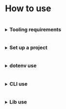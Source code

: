 # How to use

<details>
<summary><h3 style="display: inline-block">Tooling requirements</h3></summary>

The basic use requirements:
* [NodeJS version 18+](https://nodejs.org/)
* NPM
  > There appear to be dependency mapping issues with `Yarn` v1.x.x lock files, `Typescript` and `webpack`, and specific dependencies
  > using ES modules. If you do decide to use [Yarn](https://yarnpkg.com) use the latest version.
</details>

<details>
<summary><h3 style="display: inline-block">Set up a project</h3></summary>

`weldable` makes assumptions on project structure in order to be up and moving. Many of these assumptions can be
overridden, or ignored, to fit your own preferences.

Assumptions `weldable` presets...
- `src` project directory, `Your project -> src -> your work`
- `index.(js|mjs|cjs|jsx|ts|mts|cts|tsx)` application prefix and possible extensions located in `src`, `Your project -> src -> index.(js|mjs|cjs|jsx|ts|mts|cts|tsx)` 
- `dist` directory for webpack bundle output, `Your project -> dist`
- `localhost` host name
- `port` default of `3000`

> To alter these presets see [`dotenv`](#dotenv-use) use.

#### Basic setup
> All setup directions are based on a MacOS experience. If Linux, or Windows, is used and
you feel the directions could be updated please open a pull request to update documentation.

**For those with experience**, to get up and running quickly...

1. Confirm you installed the correct version of [NodeJS](https://nodejs.org)
1. Confirm you added `weldable` as a `dependency` to your project
1. Make sure you have a `src` directory with at least an `index.(js|ts)`
1. Create NPM scripts that reference the `weldable` CLI
   ```
   "scripts": {
    "build": "weldable",
    "start": "weldable -e development"
   },
   ```
1. Run the NPM scripts and that's it, customize away!

**And for those with less experience**, directions for all...

1. Confirm you installed the correct version of [NodeJS](https://nodejs.org/). The current minimum NodeJS version is noted on the main [README.md](./README.md)
1. Create a new directory, open your terminal and change directories into it
   ```
   $ cd ./[new_directory]
   ```
1. Create your `package.json` file. You can use the terminal to initialize the project, you'll be asked questions (there are defaults, just hit enter or fill them out)...
   ```
   $ npm init
   ```
1. After creating `package.json`. Add `weldable` as a `devDependency` via the terminal
   ```
   $ npm i weldable --save-dev
   ```
1. Next, add a `src` directory to your new directory, like `new_directory -> src`
1. Next, add an `index.js` file to `src`, like `new_directory -> src -> index.js`
1. Add the following contents to `index.js`
   ```
   const body = document.querySelector('BODY');
   const div = document.createElement('div');
   div.innerText = `hello world`;
   body.appendChild(div);
   ```
1. To get everything running, we need to add some NPM scripts inside the `package.json` `scripts` section
   ```
   "scripts": {
    "build": "weldable",
    "start": "weldable -e development"
   },
   ```
1. Next, in the terminal, lets run the development mode.
   ```
   $ npm start
   ```
   > If everything is working correctly you should see messaging telling you where files are running.
   >
   > If everything did NOT work, you may receive messaging from `weldable`, or `webpack`, explaining what the issue is.
   > If you receive no error messaging a standard practice is to reconfirm you have the correct tooling installed and walk
   > back through the previous steps.
1. Finally, in the terminal, we'll create our bundle
   ```
   $ npm run build
   ```
   > If everything is working correctly you should see messaging telling you basic bundle stats and a successful completion message.
   > You can access your bundle under the `dist` directory.
   >
   > If things are NOT working, `weldable` and `webpack` should provide messaging to help you
   > debug why your bundle isn't being compiled 

#### Set up a JS framework, like React
At its most basic `weldable` does not work out of the box with frameworks, like React, unless a loader we've included happens to support 
said framework, such as `ts-loader` and `React`.

What that means is you may have to modify and use your own webpack configuration loader.

**Set up a React project with `ts-loader`**

1. Confirm you installed the correct version of [NodeJS](https://nodejs.org)
1. Confirm you added [`weldable`](https://www.npmjs.com/package/weldable) as a `dependency` to your project
1. Confirm you added [`react`](https://www.npmjs.com/package/react) and [`react-dom`](https://www.npmjs.com/package/react-dom) as `dependencies` for your project
1. Create a basic `tsconfig.json` in the root of your project directory with the following content. After everything is working modify as needed.
   ```
     {
       "compilerOptions": {
         "allowJs": true,
         "allowSyntheticDefaultImports": true,
         "jsx": "react",
         "module": "esnext",
         "moduleResolution": "node"
       }
     }
   ```

1. Make sure you have a `src` directory with at least an `index.tsx`, and the following content.
   ```
     import React from 'react';
     import { createRoot } from 'react-dom/client';

     const body = document.querySelector('BODY');
     const div = document.createElement('div');
     body?.appendChild(div);
   
     const App = () => <>hello world</>; 
   
     const root = createRoot(div);
     root.render(<App />);
    
   ```
1. Create NPM scripts that reference the `weldable` CLI
   ```
     "scripts": {
      "build": "weldable -l ts",
      "start": "weldable -e development -l ts"
     }
   ```
1. Run the NPM scripts and that's it. You should see `hello world`, when you run `$ npm start`, displayed in a browser window.
   > If the browser failed to open you can find the content at http://localhost:3000/


**Set up a React project with `babel-loader`**

1. Confirm you installed the correct version of [NodeJS](https://nodejs.org)
1. Confirm you added [`weldable`](https://www.npmjs.com/package/weldable) as a `dependency` to your project
1. Confirm you added [`react`](https://www.npmjs.com/package/react) and [`react-dom`](https://www.npmjs.com/package/react-dom) as `dependencies` for your project
1. Create a basic `babel.config.js` file with the following content
   ```
     module.exports = {};
   ```
1. Create a basic `webpack.config.js` in the root of your project directory with the following content. After everything working modify as needed.
   ```
     const { babelLoaderResolve, babelPresetEnvResolve, babelPresetReactResolve } = require('weldable/lib/packages');

     module.exports = ({ SRC_DIR } = {}) => ({
       module: {
         rules: [
           {
             test: /\.(jsx|js)?$/,
             include: [SRC_DIR],
             use: [
               {
                 loader: babelLoaderResolve,
                 options: {
                   presets: [babelPresetEnvResolve, babelPresetReactResolve]
                 }
               }
             ]
           }
         ]
       }
     });
   ```

1. Make sure you have a `src` directory with at least an `index.js`, and the following content.
   ```
     import React from 'react';
     import { createRoot } from 'react-dom/client';

     const body = document.querySelector('BODY');
     const div = document.createElement('div');
     body?.appendChild(div);
   
     const App = () => <>hello world</>; 
   
     const root = createRoot(div);
     root.render(<App />);
    
   ```
1. Create NPM scripts that reference the `weldable` CLI
   ```
     "scripts": {
      "build": "weldable -x ./webpack.config.js",
      "start": "weldable -e development -x ./webpack.config.js"
     }
   ```
1. Run the NPM scripts and that's it. You should see `hello world`, when you run `$ npm start`, displayed in a browser window.
   > If the browser failed to open you can find the content at http://localhost:3000/

</details>

<details>
<summary><h3 style="display: inline-block">dotenv use</h3></summary>

`weldable` makes use of dotenv parameters for aspects of webpack configuration overrides.
> Instead of dotenv files you can choose to export parameters via the terminal

#### dotenv via terminal
Using the terminal to handle dotenv parameters
Set a parameter
```shell
export YOUR_DOTENV_PARAM="lorem ipsum"; echo $YOUR_DOTENV_PARAM
```
Unset a parameter
```shell
unset YOUR_DOTENV_PARAM; echo $YOUR_DOTENV_PARAM
```

#### dotenv via files
dotenv files are structured to cascade, similar to stylesheets. Each additional dotenv file builds settings from a root `.env` file.

```
 .env = base dotenv file settings
 .env.local = local settings overrides that enhance the base .env settings
 .env -> .env.development = development settings that enhances the base .env settings
 .env -> .env.development.local = local run development settings that enhances the base .env and .env.development settings
 .env -> .env.production = build modifications associated with all environments
 .env -> .env.production.local = local run build modifications that enhance the base .env and .env.production settings
```

In certain instances it is encouraged that you `.gitignore` all dotenv files since they can contain application settings.
For this framework, however, we encourage application settings being applied to `.env*.local` files and adding 2 entries
to your project's `.gitignore`

```
!.env
.env*.local
```

This allows you to have both local settings that are NOT checked in, and settings that are.

**Available dotenv parameters**

`weldable` makes use of exposed dotenv parameters to handle webpack configuration settings...

| dotenv parameter               | definition                                                                                                                                                                                                                                                                                                                                                                   | default value |
|--------------------------------|------------------------------------------------------------------------------------------------------------------------------------------------------------------------------------------------------------------------------------------------------------------------------------------------------------------------------------------------------------------------------|---------------|
| RELATIVE_DIRNAME (*read only*) | A dynamically build populated string reference for the root context path                                                                                                                                                                                                                                                                                                     |               |
| APP_INDEX_PREFIX               | A static string for the webpack application entry file `[APP_INDEX_PREFIX].[ext]`                                                                                                                                                                                                                                                                                            | index         |
| DIST_DIR                       | A static string for the webpack build output directory                                                                                                                                                                                                                                                                                                                       | ./dist        |
| HOST                           | A static string for the webpack dev server host                                                                                                                                                                                                                                                                                                                              | localhost     |
| HTML_INDEX_DIR                 | A static string referencing what directory your `index.html` file is located. If there is no `index.html`, webpack is nice, it'll create one for you.                                                                                                                                                                                                                        | ./src         |
| NODE_ENV                       |                                                                                                                                                                                                                                                                                                                                                                              |               |
| PORT                           | A static number for the webpack dev server port                                                                                                                                                                                                                                                                                                                              | 3000          |
| OPEN_PATH                      | A static string for the webpack dev server browser open path                                                                                                                                                                                                                                                                                                                 |               |
| PUBLIC_PATH                    | A static string for the webpack output base expected path of your application. **Tip: This parameter can cause `webpack` to reference an incorrect path, specifically for static assets and your bundle output, resulting in `404`s and hair-pulling during development, see [`webpack` docs for more info](https://webpack.js.org/configuration/output/#outputpublicpath)** | /             |
| PUBLIC_URL                     | A static string alias for PUBLIC_PATH                                                                                                                                                                                                                                                                                                                                        | /             |
| SRC_DIR                        | A static string for application source directory                                                                                                                                                                                                                                                                                                                             | ./src         |
| STATIC_DIR                     | A static string associated with the directory containing static build assets. We've generally used this directory for files included directly in `index.html`, and resources included with XHR. **Warning: importing, or requiring, assets from this directory to within the `SRC_DIR` WILL cause webpack to attempt bundling the asset along with copying it!**             |               |
| UI_NAME                        | A static string title for `index.html`. `index.html` being a file you, or webpack, creates within the STATIC_DIR                                                                                                                                                                                                                                                             |               |

> Technically all dotenv parameters are strings. When consuming them it is important to cast them accordingly.
</details>

<details>
<summary><h3 style="display: inline-block">CLI use</h3></summary>

Basic CLI functionality can also be viewed under a simple terminal command
```shell
$ weldable -h
```

#### Options
| CLI OPTION     | DESCRIPTION                                                                                                                                                                                                                                         | CHOICES                                                                | DEFAULT      |
|----------------|-----------------------------------------------------------------------------------------------------------------------------------------------------------------------------------------------------------------------------------------------------|------------------------------------------------------------------------|--------------|
| -e, --env      | Use a default configuration type if NODE_ENV is not set to the available choices of "development" and "production"                                                                                                                                  | development, production                                                | production   |
| -l, --loader   | Preprocess loader, use the classic JS (babel-loader), TS (ts-loader), or "none" to use webpack defaults, or a different loader.                                                                                                                     | js, ts, none                                                           | js           |
| -s, --stats    | Output JSON webpack bundle stats for use with "webpack-bundle-analyzer". Use the default or enter a relative path and filename                                                                                                                      |                                                                        | ./stats.json |
| --tsconfig     | Generate a base tsconfig from one of the available NPM @tsconfig/[base]. An existing tsconfig.json will override this option, see "tsconfig-opt". This option can be run without running webpack.                                                   | create-react-app, node18, node20, react-native, recommended, strictest |              |
| --tsconfig-opt | Regenerate or merge a tsconfig. Useful if a tsconfig already exists. Requires the use of "tsconfig" option                                                                                                                                          | merge, regen                                                           | regen        |
| -x, --extend   | Extend, or override, the default configs with your own relative path webpack configs using webpack merge. Configuration can be a callback that returns a webpack config object, available dotenv parameters are returned as the callback parameter. |                                                                        |              |
| -h, --help     |                                                                                                                                                                                                                                                     |                                                                        |              |
| -v, --version  |                                                                                                                                                                                                                                                     |                                                                        |              |

#### Use the CLI with NPM scripts
CLI usage can be placed under NPM scripts

A basic development start, and production build, using your own scripts

   ```js
   "scripts": {
     "start": "weldable -e development",
     "build": "weldable"
   }
   ```

A development start, and production build, using your own webpack configurations merged with the defaults.

   ```js
   "scripts": {
     "start": "weldable -e development -x ./webpack.yourCustomBuild.js -x ./webpack.developmentBuild.js",
     "build": "weldable -x ./webpack.yourCustomBuild.js -x ./webpack.productionBuild.js"
   }
   ```
</details>

<details>
<summary><h3 style="display: inline-block">Lib use</h3></summary>

The `lib` aspect of `weldable` is exported as CommonJS and is intended to be run as part of your build process without the need to install many additional packages.

Two primary things are exposed through `weldable`...
- packages, such as `webpack-merge`
- and `weldable` "helper" functions

Example use within build files...
```
const { dotenv } = require('weldable');

const dotenvFunc = dotenv.[FUNC];
```

#### Exposed packages
See our [package.json](./package.json) `dependencies` for exposed packages.

You can also use the `weldable` namespace, or you can always call the package directly...
```
const packages = require('weldable/lib/packages');

const aPackage = packages.[PACKAGE_NAME];
```

**Heads up**
- Packages is kept separated from `weldable` functions due to ES module loading. Certain packages do but others don't provide modules which can cause issues with tooling, such as `Jest`.
- Every package has 2 exported aspects, the `required` package and a `require.resolve`
- We do not provide package use documentation. For package use review associated package.
- All packages retain their respective license. It is your responsibility to use said packages accordingly.

> The `weldable` lib bundles a [`txt` resource](./lib/packagesLicenses.txt) containing available license materials.

| PACKAGES                        | EXPOSED NAME                                                    |
|---------------------------------|-----------------------------------------------------------------|
| @babel/core                     | babelCore, babelCoreResolve                                     |
| @babel/plugin-transform-runtime | babelPluginTransformRuntime, babelPluginTransformRuntimeResolve |
| @babel/preset-env               | babelPresetEnv, babelPresetEnvResolve                           |
| @babel/preset-react             | babelPresetReact, babelPresetReactResolve                       |
| @tsconfig/create-react-app      | N/A                                                             |
| @tsconfig/node18                | N/A                                                             |
| @tsconfig/node20                | N/A                                                             |
| @tsconfig/react-native          | N/A                                                             |
| @tsconfig/recommended           | N/A                                                             |
| @tsconfig/strictest             | N/A                                                             |
| babel-loader                    | babelLoader, babelLoaderResolve                                 |
| copy-webpack-plugin             | CopyWebpackPlugin, CopyWebpackPluginResolve                     |
| css-loader                      | cssLoader, cssLoaderResolve                                     |
| css-minimizer-webpack-plugin    | CssMinimizerWebpackPlugin, CssMinimizerWebpackPluginResolve     |
| dotenv                          | dotenv, dotenvResolve                                           |
| dotenv-expand                   | dotenvExpand, dotenvExpandResolve                               |
| dotenv-webpack                  | dotenvWebpack, dotenvWebpackResolve                             |
| eslint-webpack-plugin           | EslintWebpackPlugin, EslintWebpackPluginResolve                 |
| html-replace-webpack-plugin     | htmlReplaceWebpackPlugin, htmlReplaceWebpackPluginResolve       |
| html-webpack-plugin             | HtmlWebpackPlugin, HtmlWebpackPluginResolve                     |
| less                            | less, lessResolve                                               | 
| less-loader                     | lessLoader, lessLoaderResolve                                   |
| mini-css-extract-plugin         | MiniCssExtractPlugin, MiniCssExtractPluginResolve               |
| mini-svg-data-uri               | miniSvgDataUri, miniSvgDataUriResolve                           |
| rimraf                          | rimraf, rimrafResolve                                           |
| sass                            | sass, sassResolve                                               |
| sass-loader                     | sassLoader, sassLoaderResolve                                   |
| style-loader                    | styleLoader, styleLoaderResolve                                 |
| terser-webpack-plugin           | TerserWebpackPlugin, TerserWebpackPluginResolve                 |
| ts-loader                       | tsLoader, tsLoaderResolve                                       |
| tslib                           | tslib, tslibResolve                                             |
| typescript                      | typescript, typescriptResolve                                   |
| webpack                         | webpack, webpackResolve                                         |
| webpack-bundle-analyzer         | webpackBundleAnalyzer, webpackBundleAnalyzerResolve             |
| webpack-cli                     | WebpackCli, WebpackCliResolve                                   |
| webpack-dev-server              | WebpackDevServer, WebpackDevServerResolve                       |
| webpack-merge                   | webpackMerge, webpackMergeResolve                               |

An example webpack config rules loader using the provided `require.resolve`...
```
const { cssLoaderResolve, MiniCssExtractPlugin, sassLoaderResolve } = require('weldable/lib/packages');

module.exports = ({ SRC_DIR } = {}) => ({
  module: {
    rules: [
      {
        test: /\.(sa|sc)ss$/i,
        use: [MiniCssExtractPlugin.loader, cssLoaderResolve, sassLoaderResolve]
      }
    ]
  }
});
```


#### Exposed weldable functions

`weldable` exposes limited helper functions

You can access the functions like so...
```
const { dotenv } = require('weldable');

const dotenvFunc = dotenv.[FUNC];
```

| HELPER                                                                                               | EXPOSED NAME                         | DESCRIPTION                                                                                                                                                                     |
|------------------------------------------------------------------------------------------------------|--------------------------------------|---------------------------------------------------------------------------------------------------------------------------------------------------------------------------------|
| [dotenv](./src/README.md#module_dotenv)                                                              | dotenv                               | An object group of helper functions designed to consume dotenv files. Useful for implementing your own dotenv parameters used during testing, or for a standalone webpack build |
| [dotenv.setupDotenvFilesForEnv](./src/README.md#module_dotenv..setupDotenvFilesForEnv)               | dotenv.setupDotenvFilesForEnv        | A function for use with non-webpack configurations. Access local and specific dotenv file parameters. Failed or missing parameters return an empty string.                      |
| [dotenv.setupWebpackDotenvFilesForEnv](./src/README.md#module_dotenv..setupWebpackDotenvFilesForEnv) | dotenv.setupWebpackDotenvFilesForEnv | A function for use with webpack configurations. Set multiple webpack dotenv file parameters during configuration and build.                                                     |

**Examples**

Example usage with Jest, `setupTests.js`. This will allow the use of `.env.test` and `.env.test.local` files.
```
/**
 * Set dotenv params for use during testing.
 */
setupDotenvFilesForEnv({ env: 'test' });
```

Example usage with a webpack build configuration. The associated dotenv files would be
- `.env`
- `.env.local`
- `.env.loremIpsum`
- `.env.loremIpsum.local`

```
const { dotenv } = require('weldable');
const { setupDotenvFilesForEnv, setupWebpackDotenvFilesForEnv } = dotenv;

process.env.NODE_ENV='development';

const {
  RELATIVE_DIRNAME,
  DIST_DIR
  HOST
  NODE_ENV
  PORT
  OPEN_PATH
  PUBLIC_PATH
  PUBLIC_URL
  SRC_DIR
  STATIC_DIR
} = setupDotenvFilesForEnv({
  env: 'loremIpsum',
  relativePath: process.cwd()
});

const webpackProduction = {
...
  plugins: [
    ...setupWebpackDotenvFilesForEnv({
      directory: RELATIVE_DIRNAME,
      env: NODE_ENV
    }),
...
};
``` 

> `setupDotenvFilesForEnv` falls back to creating a NODE_ENV parameter if one is not already set. It is
> recommended if you decide to use webpack and a non-standard env beyond `development` or `production` you
> also export a NODE_ENV=development or NODE_ENV=production to avoid issues.

</details>

